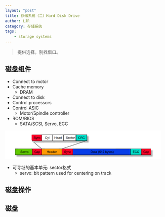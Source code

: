 ```yaml
---
layout: "post"
title: 存储系统（二）Hard Disk Drive
author: LJR
category: 存储系统
tags:
    - storage systems
---
```


> 提供选择，别找借口。

## 磁盘组件

+ Connect to motor
+ Cache memory
  + DRAM
+ Connect to disk
+ Control processors
+ Control ASIC
  + Motor/Spindle controller
+ ROM/BIOS
  + SATA/SCSI, Servo, ECC


![](/assets/images/ss/2-1.png)

+ 可寻址的基本单元: sector格式
  + servo: bit pattern used for centering on track

## 磁盘操作

## 磁盘
